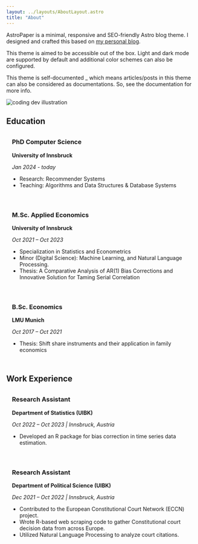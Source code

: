 ```yaml
---
layout: ../layouts/AboutLayout.astro
title: "About"
---
```


AstroPaper is a minimal, responsive and SEO-friendly Astro blog theme. I designed and crafted this based on [my personal blog](https://satnaing.dev/blog).

This theme is aimed to be accessible out of the box. Light and dark mode are supported by
default and additional color schemes can also be configured.

This theme is self-documented \_ which means articles/posts in this theme can also be considered as documentations. So, see the documentation for more info.

<!-- Profilbild -->
<div>
  <img src="/assets/profilbild-rotstich-removed.jpg" class="sm:w-1/3 mx-auto rounded-full" alt="coding dev illustration">
</div>


## Education

<div class="degree" style="margin-bottom: 20px; padding: 15px; border: 1px solid rgba(var(--color-border), 1); border-radius: 5px; background-color: rgba(var(--color-card), 1);">
    <h3 style="color: rgba(var(--color-text-base), 1); margin-top: 0;">PhD Computer Science</h3>
    <p class="institution" style="font-weight: bold; margin: 5px 0;">University of Innsbruck</p>
    <p class="date-location" style="font-style: italic; color: rgba(var(--color-card-muted), 1);">Jan 2024 - today</p>
    <ul style="margin: 10px 0; padding-left: 20px;">
        <li>Research: Recommender Systems</li>
        <li>Teaching: Algorithms and Data Structures & Database Systems</li>
    </ul>
</div>

<div class="degree" style="margin-bottom: 20px; padding: 15px; border: 1px solid rgba(var(--color-border), 1); border-radius: 5px; background-color: rgba(var(--color-card), 1);">
    <h3 style="color: rgba(var(--color-text-base), 1); margin-top: 0;">M.Sc. Applied Economics</h3>
    <p class="institution" style="font-weight: bold; margin: 5px 0;">University of Innsbruck</p>
    <p class="date-location" style="font-style: italic; color: rgba(var(--color-card-muted), 1);">Oct 2021 – Oct 2023</p>
    <ul style="margin: 10px 0; padding-left: 20px;">
        <li>Specialization in Statistics and Econometrics</li>
        <li>Minor (Digital Science): Machine Learning, and Natural Language Processing.</li>
        <li>Thesis: A Comparative Analysis of AR(1) Bias Corrections and Innovative Solution for Taming Serial Correlation</li>
    </ul>
</div>

<div class="degree" style="margin-bottom: 20px; padding: 15px; border: 1px solid rgba(var(--color-border), 1); border-radius: 5px; background-color: rgba(var(--color-card), 1);">
    <h3 style="color: rgba(var(--color-text-base), 1); margin-top: 0;">B.Sc. Economics</h3>
    <p class="institution" style="font-weight: bold; margin: 5px 0;">LMU Munich</p>
    <p class="date-location" style="font-style: italic; color: rgba(var(--color-card-muted), 1);">Oct 2017 – Oct 2021</p>
    <ul style="margin: 10px 0; padding-left: 20px;">
        <li>Thesis: Shift share instruments and their application in family economics</li>
    </ul>
</div>

## Work Experience

<div class="position" style="margin-bottom: 20px; padding: 15px; border: 1px solid rgba(var(--color-border), 1); border-radius: 5px; background-color: rgba(var(--color-card), 1);">
    <h3 style="color: rgba(var(--color-text-base), 1); margin-top: 0;">Research Assistant</h3>
    <p class="institution" style="font-weight: bold; margin: 5px 0;">Department of Statistics (UIBK)</p>
    <p class="date-location" style="font-style: italic; color: rgba(var(--color-card-muted), 1);">Oct 2022 – Oct 2023 | Innsbruck, Austria</p>
    <ul style="margin: 10px 0; padding-left: 20px;">
        <li>Developed an R package for bias correction in time series data estimation.</li>
    </ul>
</div>

<div class="position" style="margin-bottom: 20px; padding: 15px; border: 1px solid rgba(var(--color-border), 1); border-radius: 5px; background-color: rgba(var(--color-card), 1);">
    <h3 style="color: rgba(var(--color-text-base), 1); margin-top: 0;">Research Assistant</h3>
    <p class="institution" style="font-weight: bold; margin: 5px 0;">Department of Political Science (UIBK)</p>
    <p class="date-location" style="font-style: italic; color: rgba(var(--color-card-muted), 1);">Dec 2021 – Oct 2022 | Innsbruck, Austria</p>
    <ul style="margin: 10px 0; padding-left: 20px;">
        <li>Contributed to the European Constitutional Court Network (ECCN) project.</li>
        <li>Wrote R-based web scraping code to gather Constitutional court decision data from across Europe.</li>
        <li>Utilized Natural Language Processing to analyze court citations.</li>
    </ul>
</div>
